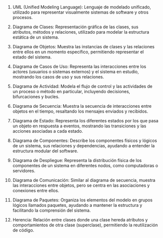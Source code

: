 1. UML (Unified Modeling Language): Lenguaje de modelado unificado, utilizado para representar visualmente sistemas de software y otros procesos.

2. Diagrama de Clases: Representación gráfica de las clases, sus atributos, métodos y relaciones, utilizado para modelar la estructura estática de un sistema.

3. Diagrama de Objetos: Muestra las instancias de clases y las relaciones entre ellos en un momento específico, permitiendo representar el estado del sistema.

4. Diagrama de Casos de Uso: Representa las interacciones entre los actores (usuarios o sistemas externos) y el sistema en estudio, mostrando los casos de uso y sus relaciones.

5. Diagrama de Actividad: Modela el flujo de control y las actividades de un proceso o método en particular, incluyendo decisiones, bifurcaciones y bucles.

6. Diagrama de Secuencia: Muestra la secuencia de interacciones entre objetos en el tiempo, resaltando los mensajes enviados y recibidos.

7. Diagrama de Estado: Representa los diferentes estados por los que pasa un objeto en respuesta a eventos, mostrando las transiciones y las acciones asociadas a cada estado.

8. Diagrama de Componentes: Describe los componentes físicos y lógicos de un sistema, sus relaciones y dependencias, ayudando a entender la estructura modular del software.

9. Diagrama de Despliegue: Representa la distribución física de los componentes de un sistema en diferentes nodos, como computadoras o servidores.

10. Diagrama de Comunicación: Similar al diagrama de secuencia, muestra las interacciones entre objetos, pero se centra en las asociaciones y conexiones entre ellos.

11. Diagrama de Paquetes: Organiza los elementos del modelo en grupos lógicos llamados paquetes, ayudando a mantener la estructura y facilitando la comprensión del sistema.

12. Herencia: Relación entre clases donde una clase hereda atributos y comportamientos de otra clase (superclase), permitiendo la reutilización de código.
